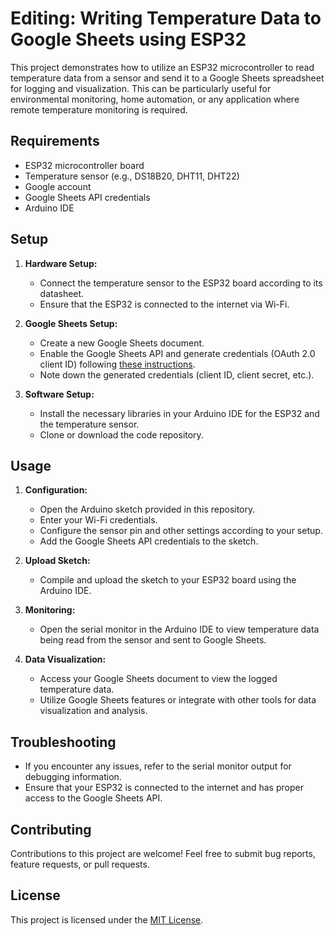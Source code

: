 # Editing: Writing Temperature Data to Google Sheets using ESP32

This project demonstrates how to utilize an ESP32 microcontroller to read temperature data from a sensor and send it to a Google Sheets spreadsheet for logging and visualization. This can be particularly useful for environmental monitoring, home automation, or any application where remote temperature monitoring is required.

## Requirements

- ESP32 microcontroller board
- Temperature sensor (e.g., DS18B20, DHT11, DHT22)
- Google account
- Google Sheets API credentials
- Arduino IDE

## Setup

1. **Hardware Setup:**
   - Connect the temperature sensor to the ESP32 board according to its datasheet.
   - Ensure that the ESP32 is connected to the internet via Wi-Fi.

2. **Google Sheets Setup:**
   - Create a new Google Sheets document.
   - Enable the Google Sheets API and generate credentials (OAuth 2.0 client ID) following [these instructions](https://developers.google.com/sheets/api/quickstart).
   - Note down the generated credentials (client ID, client secret, etc.).

3. **Software Setup:**
   - Install the necessary libraries in your Arduino IDE for the ESP32 and the temperature sensor.
   - Clone or download the code repository.

## Usage

1. **Configuration:**
   - Open the Arduino sketch provided in this repository.
   - Enter your Wi-Fi credentials.
   - Configure the sensor pin and other settings according to your setup.
   - Add the Google Sheets API credentials to the sketch.

2. **Upload Sketch:**
   - Compile and upload the sketch to your ESP32 board using the Arduino IDE.

3. **Monitoring:**
   - Open the serial monitor in the Arduino IDE to view temperature data being read from the sensor and sent to Google Sheets.

4. **Data Visualization:**
   - Access your Google Sheets document to view the logged temperature data.
   - Utilize Google Sheets features or integrate with other tools for data visualization and analysis.

## Troubleshooting

- If you encounter any issues, refer to the serial monitor output for debugging information.
- Ensure that your ESP32 is connected to the internet and has proper access to the Google Sheets API.

## Contributing

Contributions to this project are welcome! Feel free to submit bug reports, feature requests, or pull requests.

## License

This project is licensed under the [MIT License](LICENSE).
